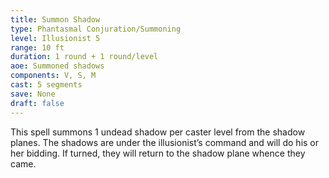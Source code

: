 ```yaml
---
title: Summon Shadow
type: Phantasmal Conjuration/Summoning
level: Illusionist 5
range: 10 ft
duration: 1 round + 1 round/level
aoe: Summoned shadows
components: V, S, M
cast: 5 segments
save: None
draft: false
---
```


This spell summons 1 undead shadow per caster level from the shadow planes. The shadows are under the illusionist’s command and will do his or her bidding. If turned, they will return to the shadow plane whence they came.
